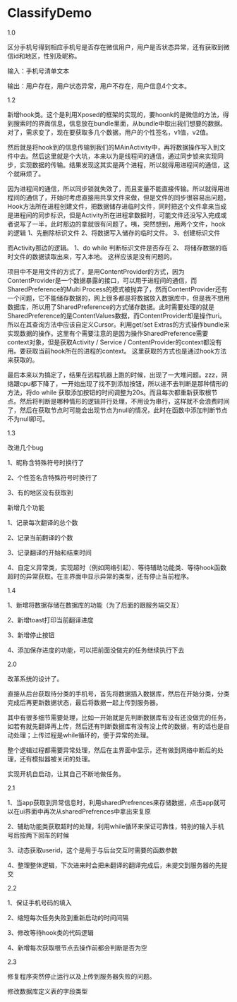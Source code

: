 
# ClassifyDemo


1.0

区分手机号得到相应手机号是否存在微信用户，用户是否状态异常，还有获取到微信id和地区，性别及昵称。

输入：手机号清单文本

输出：用户存在，用户状态异常，用户不存在，用户信息4个文本。

1.2
   
新增hook类。这个是利用Xposed的框架的实现的，要hoonk的是微信的方法，得到搜索时的界面信息，信息放在bundle里面，从bundle中取出我们想要的数据。对了，需求变了，现在要获取多几个数据，用户的个性签名，v1值，v2值。

然后就是将hook到的信息传输到我们的MAinActivity中，再将数据操作写入到文件中去。然后这里就是个大坑，本来以为是线程间的通信，通过同步锁来实现同步，实现数据的传输。结果发现这其实是两个进程，所以就得用进程间的通信，这个就麻烦了。

因为进程间的通信，所以同步锁就失效了，而且变量不能直接传输。所以就得用进程间的通信了，开始时考虑直接用共享文件来做，但是文件的同步很容易出问题，Hook方法所在进程创建文件，把数据储存进临时文件，同时把这个文件拿来当成是进程间的同步标识，但是Activity所在进程拿数据时，可能文件还没写入完成或者说写了一半，此时那边的拿就很有问题了。咦，突然想到，用两个文件，hook的逻辑 1、先删除标识文件	2、将数据写入储存的临时文件。  3、创建标识文件

而Activity那边的逻辑。 1、do  while 判断标识文件是否存在  2、 将储存数据的临时文件的数据读取出来，写入本地。
这样应该是没有问题的。


项目中不是用文件的方式了，是用ContentProvider的方式，因为ContentProvider是一个数据暴露的接口，可以用于进程间的通信，而SharedPreference的Multi Process的模式被抛弃了，然而ContentProvider还有一个问题，它不能储存数据的，网上很多都是将数据放入数据库中，但是我不想用数据库，所以用了SharedPreference的方式储存数据。此时需要处理的就是SharedPreference的是ContentValues数据，而ContentProvider却是操作uri。所以在其查询方法中应该自定义Cursor。利用get/set Extras的方式操作bundle来实现数据的操作。这里有个需要注意的是因为操作SharedPreference需要context对象，但是获取Activity / Service  / ContentProvider的context都没有用。要获取当前hook所在的进程的context。 这里获取的方式也是通过hook方法来获取的。


最后本来以为搞定了，结果在远程机器上跑的时候，出现了一大堆问题。zzz，网络跟cpu都下降了，一开始出现了找不到添加按钮，所以进不去判断是那种情形的方法，将do while 获取添加按钮的时间调整为20s。而且每次都重新获取根节点。然后将判断是哪种情形的逻辑并行处理，不用设为串行，这样就不会浪费时间了，然后在获取节点时可能会出现节点为null的情况，此时在函数中添加判断节点不为null即可。



1.3 

改进几个bug

1、昵称含特殊符号时换行了

2、个性签名含特殊符号时换行了

3、有的地区没有获取到

新增几个功能

1、记录每次翻译的总个数

2、记录当前翻译的个数

3、记录翻译的开始和结束时间

4、自定义异常类，实现超时（例如网络引起）、等待辅助功能类、等待hook函数超时的异常获取。在主界面中显示异常的类型，还有停止当前程序。




1.4 

1、新增将数据存储在数据库的功能（为了后面的跟服务端交互）

2、新增toast打印当前翻译进度

3、新增停止按钮

4、添加保存进度的功能，可以把前面没做完的任务继续执行下去


2.0

改革系统的设计了。

直接从后台获取待分类的手机号，首先将数据插入数据库，然后在开始分类，分类完成后再更新数据状态，最后将数据一起上传到服务器。


其中有很多细节需要处理，比如一开始就是先判断数据库有没有还没做完的任务，如若有就先翻译再上传，然后还有判断数据库有没有没上传的数据，有的话也是自动处理；上传过程是while循环的，便于异常的处理。

整个逻辑过程都需要异常处理，然后在主界面中显示，还有做到网络中断后的处理，还有模拟器被关闭的处理。

实现开机自启动，让其自己不断地做任务。


2.1

1、当app获取到异常信息时，利用sharedPrefrences来存储数据，点击app就可以在ui界面中再次从sharedPrefrences中拿出来复原

2、辅助功能类获取超时的处理，利用while循环来保证可靠性，特别的输入手机号后按两下回车的时候

3、动态获取userid，这个是用于与后台交互时需要的函数参数

4、整理整体逻辑，下次进来时会把未翻译的翻译完成后，未提交到服务器的先提交


2.2    

1、保证手机号码的填入

2、缩短每次任务失败到重新启动的时间间隔

3、修改等待hook类的代码逻辑

4、新增每次获取根节点去操作前都会判断是否为空

2.3

修复程序突然停止运行以及上传到服务器失败的问题。

修改数据库定义表的字段类型
